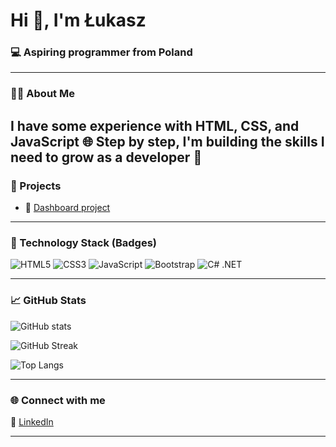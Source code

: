 <h1>Hi 👋, I'm Łukasz</h1>
<h3>💻 Aspiring programmer from Poland</h3>

---

### 👨‍💻 About Me

I have some experience with HTML, CSS, and JavaScript 🌐
Step by step, I'm building the skills I need to grow as a developer 🚀
---

### 🚀 Projects

- 🔭 [Dashboard project](https://github.com/LukaszMateuszSobczak/dashBoard)

---

### 🧰 Technology Stack (Badges)

![HTML5](https://img.shields.io/badge/HTML5-E34F26?style=flat&logo=html5&logoColor=white)
![CSS3](https://img.shields.io/badge/CSS3-1572B6?style=flat&logo=css3&logoColor=white)
![JavaScript](https://img.shields.io/badge/JavaScript-F7DF1E?style=flat&logo=javascript&logoColor=000)
![Bootstrap](https://img.shields.io/badge/Bootstrap-563D7C?style=flat&logo=bootstrap&logoColor=white)
![C# .NET](https://img.shields.io/badge/C%23%20%7C%20.NET-68217A?style=flat&logo=dotnet&logoColor=white)

---

### 📈 GitHub Stats

<p>
  <img src="https://github-readme-stats.vercel.app/api?username=LukaszMateuszSobczak&show_icons=true&theme=github_dark" alt="GitHub stats" />
</p>

<p>
  <img src="https://github-readme-streak-stats.herokuapp.com/?user=LukaszMateuszSobczak&theme=github-dark" alt="GitHub Streak" />
</p>

<p>
  <img src="https://github-readme-stats.vercel.app/api/top-langs/?username=LukaszMateuszSobczak&layout=compact&theme=github_dark" alt="Top Langs" />
</p>

---

### 🌐 Connect with me

🔗 [LinkedIn](https://www.linkedin.com/in/łukasz-sobczak-138928263)

---
